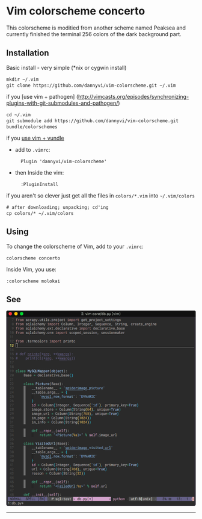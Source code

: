 Vim colorscheme **concerto**
============================

This colorscheme is moditied from another scheme named Peaksea and currently finished
 the terminal 256 colors of the dark background part.

Installation
------------

Basic install - very simple (\*nix or cygwin install)

    mkdir ~/.vim
    git clone https://github.com/dannyvi/vim-colorscheme.git ~/.vim

if you [use vim + pathogen] (http://vimcasts.org/episodes/synchronizing-plugins-with-git-submodules-and-pathogen/)

    cd ~/.vim
    git submodule add https://github.com/dannyvi/vim-colorscheme.git bundle/colorschemes

if you [use vim + vundle](https://github.com/gmarik/vundle)
- add to `.vimrc`:

        Plugin 'dannyvi/vim-colorscheme'
    
- then Inside the vim:

        :PluginInstall

if you aren't so clever just get all the files in `colors/*.vim` into
  `~/.vim/colors`

    # after downloading; unpacking; cd'ing
    cp colors/* ~/.vim/colors

Using
-----

To change the colorscheme of Vim, add to your `.vimrc`:

    colorscheme concerto

Inside Vim, you use:

    :colorscheme molokai

See
---

![img](vimshotcuts.png)

- - -

